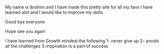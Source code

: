 My name is Ibrahim and I have made this pretty site for all my fans I have learned alot and I would like to improve my skills 

Good bye everyone 

Hope see you again

I have learned from Growth mindest the following 
1- never give up
2- avoids all the challenges
3-inspiration is a part of success
